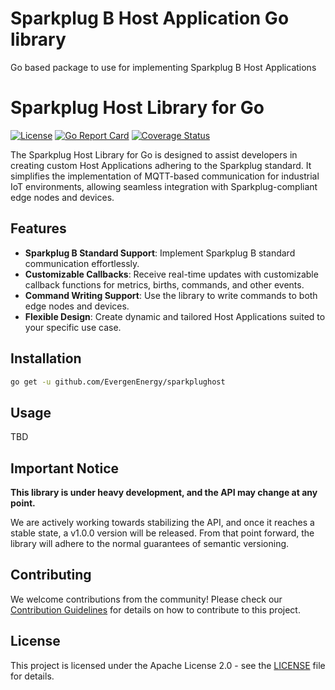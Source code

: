 # Sparkplug B Host Application Go library
Go based package to use for implementing Sparkplug B Host Applications

# Sparkplug Host Library for Go

[![License](https://img.shields.io/badge/license-Apache%202.0-blue.svg)](https://opensource.org/licenses/Apache-2.0)
[![Go Report Card](https://goreportcard.com/badge/github.com/EvergenEnergy/sparkplughost)](https://goreportcard.com/report/github.com/EvergenEnergy/sparkplughost)
[![Coverage Status](https://coveralls.io/repos/github/EvergenEnergy/sparkplug-host/badge.svg?branch=coverall)](https://coveralls.io/github/EvergenEnergy/sparkplug-host?branch=coverall)


The Sparkplug Host Library for Go is designed to assist developers in creating custom Host Applications adhering to the Sparkplug standard. 
It simplifies the implementation of MQTT-based communication for industrial IoT environments, 
allowing seamless integration with Sparkplug-compliant edge nodes and devices.

## Features

- **Sparkplug B Standard Support**: Implement Sparkplug B standard communication effortlessly.
- **Customizable Callbacks**: Receive real-time updates with customizable callback functions for metrics, births, commands, and other events.
- **Command Writing Support**: Use the library to write commands to both edge nodes and devices.
- **Flexible Design**: Create dynamic and tailored Host Applications suited to your specific use case.

## Installation

```bash
go get -u github.com/EvergenEnergy/sparkplughost
```

## Usage

TBD

## Important Notice

**This library is under heavy development, and the API may change at any point.**

We are actively working towards stabilizing the API, and once it reaches a stable state, a v1.0.0 version will be released. 
From that point forward, the library will adhere to the normal guarantees of semantic versioning.

## Contributing

We welcome contributions from the community! Please check our [Contribution Guidelines](CONTRIBUTING.md) for details on how to contribute to this project.

## License

This project is licensed under the Apache License 2.0 - see the [LICENSE](LICENSE) file for details.
